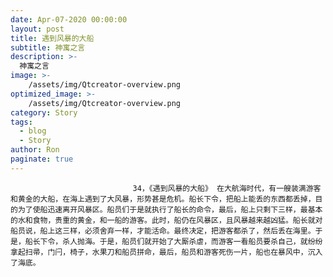 ```yaml
---
date: Apr-07-2020 00:00:00
layout: post
title: 遇到风暴的大船
subtitle: 神寓之言
description: >-
  神寓之言
image: >-
    /assets/img/Qtcreator-overview.png
optimized_image: >-
    /assets/img/Qtcreator-overview.png
category: Story
tags:
  - blog
  - Story
author: Ron
paginate: true
---
```


							　　34，《遇到风暴的大船》 在大航海时代，有一艘装满游客和黄金的大船，在海上遇到了大风暴，形势甚是危机。船长下令，把船上能丢的东西都丢掉，目的为了使船迅速离开风暴区。船员们于是就执行了船长的命令，最后，船上只剩下三样，最基本的水和食物，贵重的黄金，和一船的游客。此时，船仍在风暴区，且风暴越来越凶猛。船长就对船员说，船上这三样，必须舍弃一样，才能活命。最终决定，把游客都杀了，然后丢在海里。于是，船长下令，杀人抛海。于是，船员们就开始了大厮杀虐，而游客一看船员要杀自己，就纷纷拿起扫帚，门闩，椅子，水果刀和船员拼命，最后，船员和游客死伤一片，船也在暴风中，沉入了海底。
							
							
						